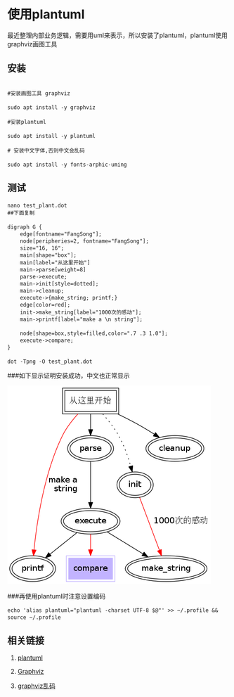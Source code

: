 使用plantuml
============

最近整理内部业务逻辑，需要用uml来表示，所以安装了plantuml，plantuml使用graphviz画图工具

安装
----

```

#安装画图工具 graphviz

sudo apt install -y graphviz 

#安装plantuml

sudo apt install -y plantuml

# 安装中文字体,否则中文会乱码

sudo apt install -y fonts-arphic-uming

```

测试
----

```
nano test_plant.dot
##下面复制

digraph G { 
    edge[fontname="FangSong"];
    node[peripheries=2, fontname="FangSong"];
    size="16, 16";
    main[shape="box"];
    main[label="从这里开始"]
    main->parse[weight=8]
    parse->execute;
    main->init[style=dotted];                                                                                                                                             
    main->cleanup;
    execute->{make_string; printf;}
    edge[color=red];
    init->make_string[label="1000次的感动"];
    main->printf[label="make a \n string"];
        
    node[shape=box,style=filled,color=".7 .3 1.0"];
    execute->compare;
}

dot -Tpng -O test_plant.dot

```
###如下显示证明安装成功，中文也正常显示

![](../images/test_plant.dot.png)

###再使用plantuml时注意设置编码

```
echo 'alias plantuml="plantuml -charset UTF-8 $@"' >> ~/.profile && source ~/.profile

```

相关链接
--------

1. [plantuml](http://plantuml.com/)

2. [Graphviz](http://www.graphviz.org/)

3. [graphviz乱码](http://www.blogjava.net/anchor110/articles/370432.html)



